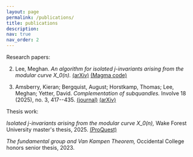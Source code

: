 ```yaml
---
layout: page
permalink: /publications/
title: publications
description:
nav: true
nav_order: 2
---
```


Research papers:

2. Lee, Meghan. *An algorithm for isolated j-invariants arising from the modular curve X_0(n).* [(arXiv)]([https://arxiv.org/abs/2507.19462) [(Magma code)](https://github.com/meghanhlee/NonIsolated)

1. Amsberry, Kieran; Bergquist, August; Horstkamp, Thomas; Lee, Meghan; Yetter, David. *Complementation of subquandles.* Involve 18 (2025), no. 3, 417--435.
  [(journal)](https://msp.org/involve/2025/18-3/involve-v18-n3-p03-s.pdf) [(arXiv)](https://arxiv.org/abs/2304.09747)

Thesis work:

*Isolated j-invariants arising from the modular curve X_0(n),* Wake Forest University master's thesis, 2025. [(ProQuest)](https://www.proquest.com/docview/3223494656?accountid=14868&parentSessionId=G4R5cPXuhaYE8qwnqXnthShGXl9GcLdwBr5K%2BF0LwCs%3D&sourcetype=Dissertations%20&%20Theses)

*The fundamental group and Van Kampen Theorem,* Occidental College honors senior thesis, 2023.
